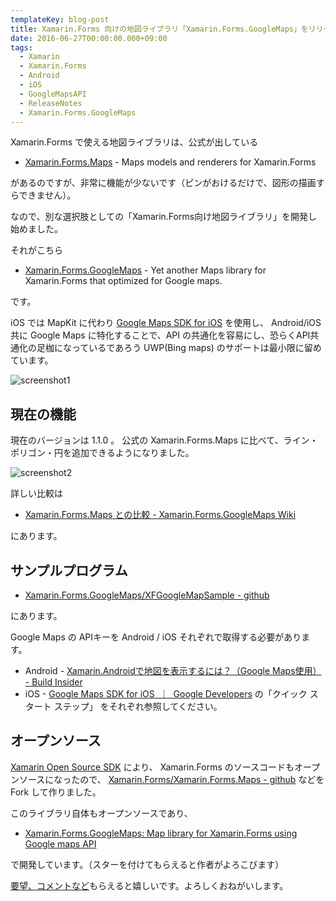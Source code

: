 ```yaml
---
templateKey: blog-post
title: Xamarin.Forms 向けの地図ライブラリ「Xamarin.Forms.GoogleMaps」をリリースしました
date: 2016-06-27T00:00:00.000+09:00
tags:
  - Xamarin
  - Xamarin.Forms
  - Android
  - iOS
  - GoogleMapsAPI
  - ReleaseNotes
  - Xamarin.Forms.GoogleMaps
---
```

Xamarin.Forms で使える地図ライブラリは、公式が出している

* [Xamarin.Forms.Maps](https://www.nuget.org/packages/Xamarin.Forms.Maps/) - Maps models and renderers for Xamarin.Forms

があるのですが、非常に機能が少ないです（ピンがおけるだけで、図形の描画すらできません）。
<!--more-->

なので、別な選択肢としての「Xamarin.Forms向け地図ライブラリ」を開発し始めました。

それがこちら

* [Xamarin.Forms.GoogleMaps](https://www.nuget.org/packages/Xamarin.Forms.GoogleMaps/) - Yet another Maps library for Xamarin.Forms that optimized for Google maps.

です。

iOS では MapKit に代わり [Google Maps SDK for iOS](https://developers.google.com/maps/documentation/ios-sdk/?hl=ja) を使用し、 Android/iOS 共に Google Maps に特化することで、API の共通化を容易にし、恐らくAPI共通化の足枷になっているであろう UWP(Bing maps) のサポートは最小限に留めています。

![screenshot1](/img/posts/xamarin_forms_googlemaps_intro_01.png)


## 現在の機能

現在のバージョンは 1.1.0 。
公式の Xamarin.Forms.Maps に比べて、ライン・ポリゴン・円を追加できるようになりました。

![screenshot2](/img/posts/xamarin_forms_googlemaps_intro_02.png)

詳しい比較は

* [Xamarin.Forms.Maps との比較 - Xamarin.Forms.GoogleMaps Wiki](https://github.com/amay077/Xamarin.Forms.GoogleMaps/wiki/Xamarin.Forms.Maps-%E3%81%A8%E3%81%AE%E6%AF%94%E8%BC%83)

にあります。

## サンプルプログラム

* [Xamarin.Forms.GoogleMaps/XFGoogleMapSample - github](https://github.com/amay077/Xamarin.Forms.GoogleMaps/tree/master/XFGoogleMapSample)

にあります。

Google Maps の APIキーを Android / iOS それぞれで取得する必要があります。

* Android -  [Xamarin.Androidで地図を表示するには？（Google Maps使用） - Build Insider](http://www.buildinsider.net/mobile/xamarintips/0020)
* iOS - [Google Maps SDK for iOS  ｜  Google Developers](https://developers.google.com/maps/documentation/ios-sdk/?hl=ja) の「クイック スタート ステップ」
をそれぞれ参照してください。

## オープンソース

[Xamarin Open Source SDK](http://open.xamarin.com/) により、 Xamarin.Forms のソースコードもオープンソースになったので、 [Xamarin.Forms/Xamarin.Forms.Maps - github](https://github.com/xamarin/Xamarin.Forms/tree/master/Xamarin.Forms.Maps) などを Fork して作りました。

このライブラリ自体もオープンソースであり、

* [Xamarin.Forms.GoogleMaps: Map library for Xamarin.Forms using Google maps API](https://github.com/amay077/Xamarin.Forms.GoogleMaps)

で開発しています。（スターを付けてもらえると作者がよろこびます）

[要望、コメントなど](https://github.com/amay077/Xamarin.Forms.GoogleMaps/issues)もらえると嬉しいです。よろしくおねがいします。

